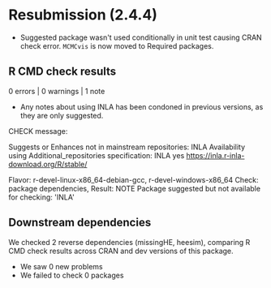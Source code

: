 
# Resubmission (2.4.4)

* Suggested package wasn't used conditionally in unit test causing CRAN check error. `MCMCvis` is now moved to Required packages.


## R CMD check results

0 errors | 0 warnings | 1 note

* Any notes about using INLA has been condoned in previous versions, as they are only suggested.
 
CHECK message:

  Suggests or Enhances not in mainstream repositories:
    INLA
  Availability using Additional_repositories specification:
    INLA   yes   https://inla.r-inla-download.org/R/stable/

Flavor: r-devel-linux-x86_64-debian-gcc, r-devel-windows-x86_64
Check: package dependencies, Result: NOTE
  Package suggested but not available for checking: 'INLA'

## Downstream dependencies

We checked 2 reverse dependencies (missingHE, heesim), comparing R CMD check results across CRAN and dev versions of this package.

* We saw 0 new problems
* We failed to check 0 packages

